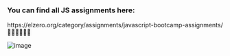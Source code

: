 <h3> You can find all JS assignments here: </h3>
https://elzero.org/category/assignments/javascript-bootcamp-assignments/ 👩🏻‍💻👩🏻‍💻

![image](https://miro.medium.com/v2/resize:fit:800/1*banAFbpl3jnYaF1uJQGeQw.gif)

